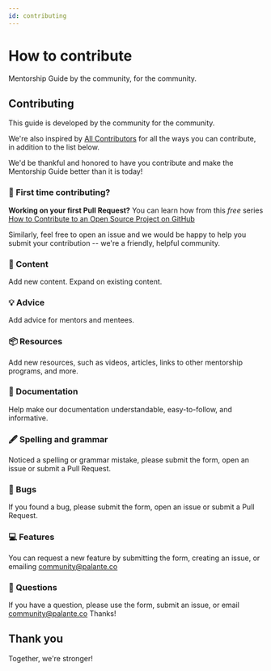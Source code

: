```yaml
---
id: contributing
---
```


# How to contribute

Mentorship Guide by the community, for the community.

## Contributing

This guide is developed by the community for the community.

We're also inspired by [All Contributors](https://allcontributors.org/docs/en/emoji-key) for all the ways you can contribute, in addition to the list below.

We'd be thankful and honored to have you contribute and make the Mentorship Guide better than it is today!

### 🥇 First time contributing?

**Working on your first Pull Request?** You can learn how from this _free_ series [How to Contribute to an Open Source Project on GitHub](https://app.egghead.io/playlists/how-to-contribute-to-an-open-source-project-on-github)

Similarly, feel free to open an issue and we would be happy to help you submit your contribution -- we're a friendly, helpful community.

### 📝 Content

Add new content. Expand on existing content.

### 💡 Advice

Add advice for mentors and mentees.

### 📦 Resources

Add new resources, such as videos, articles, links to other mentorship programs, and more.

### 📖 Documentation

Help make our documentation understandable, easy-to-follow, and informative.

### 🖋 Spelling and grammar

Noticed a spelling or grammar mistake, please submit the form, open an issue or submit a Pull Request.

### 🐛 Bugs

If you found a bug, please submit the form, open an issue or submit a Pull Request.

### 💻 Features

You can request a new feature by submitting the form, creating an issue, or emailing community@palante.co

### 💬 Questions

If you have a question, please use the form, submit an issue, or email community@palante.co Thanks!

## Thank you

Together, we're stronger!
